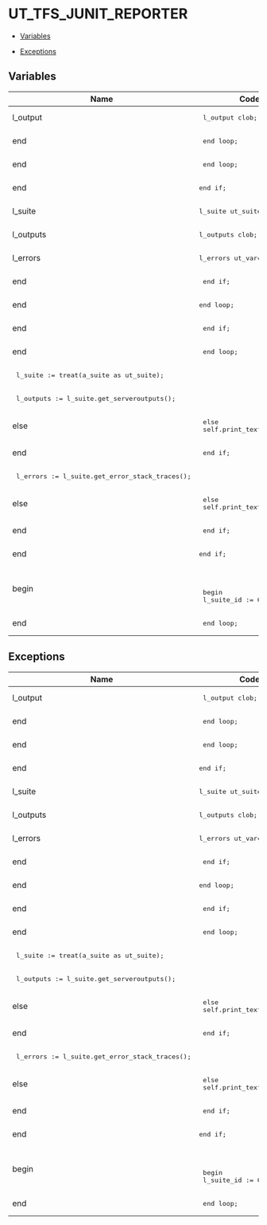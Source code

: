 # UT_TFS_JUNIT_REPORTER




- [Variables](#variables)

- [Exceptions](#exceptions)




## Variables<a name="variables"></a>

Name | Code | Description
--- | --- | ---
l_output | <pre>    l_output clob;</pre> | 
end | <pre>    end loop;</pre> | 
end | <pre>  end loop;</pre> | 
end | <pre>end if;</pre> | 
l_suite | <pre>l_suite       ut_suite;</pre> | 
l_outputs | <pre>l_outputs     clob;</pre> | 
l_errors | <pre>l_errors      ut_varchar2_list;</pre> | 
end | <pre>  end if;</pre> | 
end | <pre>end loop;</pre> | 
end | <pre>    end if;</pre> | 
end | <pre>  end loop;</pre> | 
 | <pre>  l_suite := treat(a_suite as ut_suite);</pre> | 
 | <pre>  l_outputs := l_suite.get_serveroutputs();</pre> | 
else | <pre>  else <br />    self.print_text('<system-out/>');</pre> | 
end | <pre>  end if;</pre> | 
 | <pre>  l_errors := l_suite.get_error_stack_traces();</pre> | 
else | <pre>  else<br />    self.print_text('<system-err/>');</pre> | 
end | <pre>  end if;</pre> | 
end | <pre>end if;</pre> | 
begin | <pre> <br /><br />  begin<br />    l_suite_id := 0;</pre> | 
end | <pre>    end loop;</pre> | 



## Exceptions<a name="exceptions"></a>

Name | Code | Description
--- | --- | ---
l_output | <pre>    l_output clob;</pre> | 
end | <pre>    end loop;</pre> | 
end | <pre>  end loop;</pre> | 
end | <pre>end if;</pre> | 
l_suite | <pre>l_suite       ut_suite;</pre> | 
l_outputs | <pre>l_outputs     clob;</pre> | 
l_errors | <pre>l_errors      ut_varchar2_list;</pre> | 
end | <pre>  end if;</pre> | 
end | <pre>end loop;</pre> | 
end | <pre>    end if;</pre> | 
end | <pre>  end loop;</pre> | 
 | <pre>  l_suite := treat(a_suite as ut_suite);</pre> | 
 | <pre>  l_outputs := l_suite.get_serveroutputs();</pre> | 
else | <pre>  else <br />    self.print_text('<system-out/>');</pre> | 
end | <pre>  end if;</pre> | 
 | <pre>  l_errors := l_suite.get_error_stack_traces();</pre> | 
else | <pre>  else<br />    self.print_text('<system-err/>');</pre> | 
end | <pre>  end if;</pre> | 
end | <pre>end if;</pre> | 
begin | <pre> <br /><br />  begin<br />    l_suite_id := 0;</pre> | 
end | <pre>    end loop;</pre> | 




 
